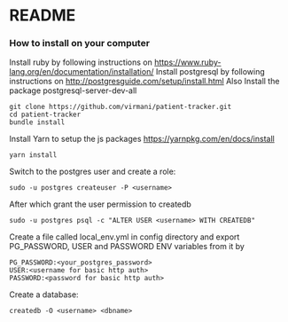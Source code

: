 # README

### How to install on your computer
Install ruby by following instructions on https://www.ruby-lang.org/en/documentation/installation/
Install postgresql by following instructions on http://postgresguide.com/setup/install.html
Also Install the package postgresql-server-dev-all

```
git clone https://github.com/virmani/patient-tracker.git
cd patient-tracker
bundle install
```

Install Yarn to setup the js packages https://yarnpkg.com/en/docs/install

```
yarn install
```

Switch to the postgres user and create a role:

```
sudo -u postgres createuser -P <username>
```
After which grant the user permission to createdb

```
sudo -u postgres psql -c "ALTER USER <username> WITH CREATEDB"
```

Create a file called local_env.yml in config directory and export PG_PASSWORD, USER and PASSWORD ENV variables from it by

```
PG_PASSWORD:<your_postgres_password>
USER:<username for basic http auth>
PASSWORD:<password for basic http auth>
```

Create a database:
```
createdb -O <username> <dbname>
```

